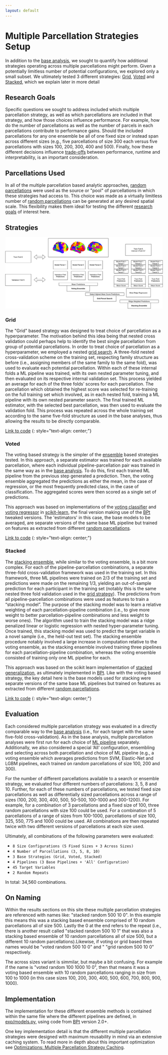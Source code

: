 ```yaml
---
layout: default
---
```


# Multiple Parcellation Strategies Setup

In addition to the [base analysis](./index#base-experiment-setup), we sought to quantify how additional strategies operating across multiple parcellations might perform. Given a potentially limitless number of potential configurations, we explored only a small subset. We ultimately tested 3 different strategies: [Grid](./multiple_parcellations_setup#grid), [Voted](./multiple_parcellations_setup#voted) and [Stacked](./multiple_parcellations_setup#stacked), which we explain later in more detail

## Research Goals

Specific questions we sought to address included which multiple parcellation strategy, as well as which parcellations are included in that strategy, and how those choices influence performance. For example, how do the number of parcellations as well as the number of parcels in each parcellations contribute to performance gains. Should the included parcellations for any one ensemble be all of one fixed size or instead span across different sizes (e.g., five parcellations of size 300 each versus five parcellations with sizes 100, 200, 300, 400 and 500). Finally, how these different decisions influence [trade-offs](./trade_offs.md) between performance, runtime and interpretability, is an important consideration.

## Parcellations Used

In all of the multiple parcellation based analytic approaches, [random parcellations](./parcellations#random-parcellations) were used as the source or "pool" of parcellations in which these strategies had access to. This choice was made as a virtually limitless number of [random parcellations](./parcellations#random-parcellations) can be generated at any desired spatial scale. This flexibility makes them ideal for testing the different [research goals](./multiple_parcellations_setup#research-goals) of interest here.

## Strategies

![ensemble diagram](https://raw.githubusercontent.com/sahahn/parc_scaling/master/extra/Figures/ensemble_options.png)

### Grid

The "Grid" based strategy was designed to treat choice of parcellation as a hyperparameter. The motivation behind this idea being that nested cross validation could perhaps help to identify the best single parcellation from group of potential parcellations. In order to treat choice of parcellation as a hyperparameter, we employed a nested [grid search](https://scikit-learn.org/stable/modules/grid_search.html). A three-fold nested cross-validation scheme on the training set, respecting family structure as before (i.e., assigning members of the same family to the same fold), was used to evaluate each potential parcellation. Within each of these internal folds a ML pipeline was trained, with its own nested parameter tuning, and then evaluated on its respective internal validation set. This process yielded an average for each of the three folds’ scores for each parcellation. The parcellation which obtained the highest score was selected for re-training on the full training set which involved, as in each nested fold, training a ML pipeline with its own nested parameter search. The final trained ML estimator, with the selected best parcellation, was then used to evaluate the validation fold. This process was repeated across the whole training set according to the same five-fold structure as used in the base analyses, thus allowing the results to be directly comparable.

[Link to code](https://github.com/sahahn/parc_scaling/blob/main/exp/models.py#L70)
{: style="text-align: center;"}

### Voted

The voting based strategy is the simpler of the [ensemble](https://en.wikipedia.org/wiki/Ensemble_learning) based strategies tested.
In this approach, a separate estimator was trained for each available parcellation, where each individual pipeline-parcellation pair was trained in the same way as in the [base analysis](./index#base-experiment-setup). To do this, first each trained ML pipeline from the previous step generated a prediction. Then, the voting ensemble aggregated the predictions as either the mean, in the case of regression, or the most frequently predicted class, in the case of classification. The aggregated scores were then scored as a single set of predictions. 

This approach was based on implementations of the [voting classifier](https://scikit-learn.org/stable/modules/ensemble.html#voting-classifier)
and [voting regressor](https://scikit-learn.org/stable/modules/ensemble.html#voting-regressor) in [scikit-learn](https://scikit-learn.org/stable/), the final version
making use of the [BPt](https://sahahn.github.io/BPt/) tweaked versions. The 'estimators' in this case, the base models
to be averaged, are separate versions of the same base ML pipeline but trained on features as extracted from different [random parcellations](./parcellations#random-parcellations).

[Link to code](https://github.com/sahahn/parc_scaling/blob/main/exp/models.py#L92)
{: style="text-align: center;"}

### Stacked

The [stacking ensemble](https://machinelearningmastery.com/stacking-ensemble-machine-learning-with-python/), while similar to the voting ensemble, is a bit more complex. For each of the pipeline-parcellation combinations, a separate three-fold cross-validation framework was used in the training set. In this framework, three ML pipelines were trained on 2/3 of the training set and predictions were made on the remaining 1/3, yielding an out-of-sample prediction for each participant in the training set (notably this is the same nested three fold validation used in the [grid strategy](./multiple_parcellations_setup#grid)). The predictions from all pipeline-parcellation combinations were used as features to train a “stacking model”. The purpose of the stacking model was to learn a relative weighting of each parcellation-pipeline combination (i.e., to give more weight to better parcellation-pipeline combinations and less weight to worse ones). The algorithm used to train the stacking model was a ridge penalized linear or logistic regression with nested hyper-parameter tuning. Once trained, this stacking model was used to predict the target variable in a novel sample (i.e., the held-out test set). The stacking ensemble procedure notably involved a large increase in computation relative to the voting ensemble, as the stacking ensemble involved training three pipelines for each parcellation-pipeline combination, whereas the voting ensemble consisted of training only one ML pipeline for each.

This approach was based on the scikit learn implementation of [stacked generalization](https://scikit-learn.org/stable/modules/ensemble.html#stacked-generalization),
as ultimately implemented in [BPt](https://sahahn.github.io/BPt/).
Like with the voting based strategy, the key detail here is the base models used for stacking were separate versions of
the same base ML pipelines but trained on features as extracted from different [random parcellations](./parcellations#random-parcellations).

[Link to code](https://github.com/sahahn/parc_scaling/blob/main/exp/models.py#L110)
{: style="text-align: center;"}

## Evaluation 

Each considered multiple parcellation strategy was evaluated in a directly comparable way to the [base analysis](./index#base-experiment-setup) (i.e., for each target with the same five-fold cross-validation). As in the base analysis, multiple parcellation analyses were first run for each choice of [ML pipeline]((./ml_pipelines.html)) separately. Additionally, we also considered a special ‘All’ configuration, ensembling and selecting across both parcellation and choice of ML pipeline (e.g., a voting ensemble which averages predictions from SVM, Elastic-Net and LGBM pipelines, each trained on random parcellations of size 100, 200 and 300). 

For the number of different parcellations available to a search or ensemble strategy, we evaluated four different numbers of parcellations: 3, 5, 8 and 10. Further, for each of these numbers of parcellations, we tested fixed size parcellations as well as differentially sized parcellations across a range of sizes (100, 200, 300, 400, 500, 50-500, 100-1000 and 300-1200). For example, for a combination of 3 parcellations and a fixed size of 100, three random parcellations with size 100 could be used. For a combination of 5 parcellations of a range of sizes from 100-1000, parcellations of size 100, 325, 550, 775 and 1000 could be used. All combinations are then repeated twice with two different versions of parcellations at each size used.

Ultimately, all combinations of the following parameters were evaluated:

- `8 Size Configurations (5 Fixed Sizes + 3 Across Sizes)`
- `4 Number of Parcellations (3, 5, 8, 10)`
- `3 Base Strategies (Grid, Voted, Stacked)`
- `4 Pipelines (3 Base Pipelines + 'All' Configuration)`
- `45 Target Variables`
- `2 Random Repeats`

In total: 34,560 combinations.

## On Naming

Within the results sections on this site these multiple parcellation strategies are referenced with names like: "stacked random 500 10 0". In this example this means this was
a stacking based ensemble comprised of 10 random parcellations all of size 500. Lastly the 0 at the end refers to the repeat (i.e., there is another result called "stacked random 500 10 1" that was also a stacking based ensemble of 10 random parcellations all of size 500, but a different 10 random parcellations).Likewise, if voting or grid based then names would be "voted random 500 10 0" and " "grid random 500 10 0" respectively. 

The across sizes variant is simmilar, but maybe a bit confusing. For example if the name is
"voted random 100 1000 10 0", then that means it was a voting based ensemble with 10 random parcellations ranging in size from 100 to 1000 (in this case sizes 100, 200, 300, 400, 500, 600, 700, 800, 900, 1000).

## Implementation

The implementation for these different ensemble methods is contained within the same file where the different pipelines are defined,
in [exp/models.py](https://github.com/sahahn/parc_scaling/blob/main/exp/models.py), using code from [BPt](https://sahahn.github.io/BPt/) version 2.0+.

One key implementation detail is that the different multiple parcellation strategies were designed with maximum reusability in mind via an extensive caching system.
To read more in depth about this important optimization see [Optimizations: Multiple Parcellation Strategy Caching](./optimizations#multiple-parcellation-strategy-caching).